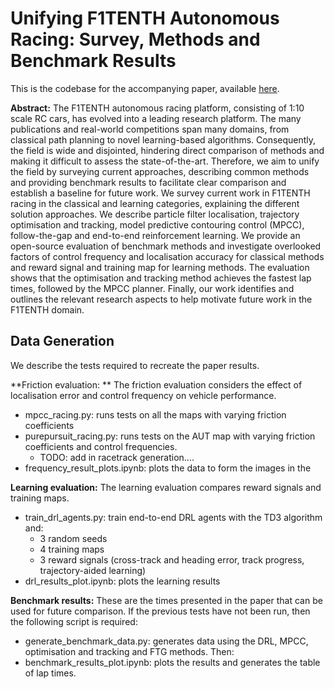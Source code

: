 # Unifying F1TENTH Autonomous Racing: Survey, Methods and Benchmark Results

This is the codebase for the accompanying paper, available [here](arxiv.com/).

**Abstract:**
The F1TENTH autonomous racing platform, consisting of 1:10 scale RC cars, has evolved into a leading research platform.
The many publications and real-world competitions span many domains, from classical path planning to novel learning-based algorithms.
Consequently, the field is wide and disjointed, hindering direct comparison of methods and making it difficult to assess the state-of-the-art.
Therefore, we aim to unify the field by surveying current approaches, describing common methods and providing benchmark results to facilitate clear comparison and establish a baseline for future work.
We survey current work in F1TENTH racing in the classical and learning categories, explaining the different solution approaches.
We describe particle filter localisation, trajectory optimisation and tracking, model predictive contouring control (MPCC), follow-the-gap and end-to-end reinforcement learning.
We provide an open-source evaluation of benchmark methods and investigate overlooked factors of control frequency and localisation accuracy for classical methods and reward signal and training map for learning methods.
The evaluation shows that the optimisation and tracking method achieves the fastest lap times, followed by the MPCC planner.
Finally, our work identifies and outlines the relevant research aspects to help motivate future work in the F1TENTH domain.

## Data Generation

We describe the tests required to recreate the paper results.

**Friction evaluation: **
The friction evaluation considers the effect of localisation error and control frequency on vehicle performance.
- mpcc_racing.py: runs tests on all the maps with varying friction coefficients
- purepursuit_racing.py: runs tests on the AUT map with varying friction coefficients and control frequencies.
    - TODO: add in racetrack generation....
- frequency_result_plots.ipynb: plots the data to form the images in the 

**Learning evaluation:**
The learning evaluation compares reward signals and training maps.
- train_drl_agents.py: train end-to-end DRL agents with the TD3 algorithm and:
    - 3 random seeds
    - 4 training maps
    - 3 reward signals (cross-track and heading error, track progress, trajectory-aided learning)
- drl_results_plot.ipynb: plots the learning results

**Benchmark results:**
These are the times presented in the paper that can be used for future comparison.
If the previous tests have not been run, then the following script is required:
- generate_benchmark_data.py: generates data using the DRL, MPCC, optimisation and tracking and FTG methods.
Then:
- benchmark_results_plot.ipynb: plots the results and generates the table of lap times.







